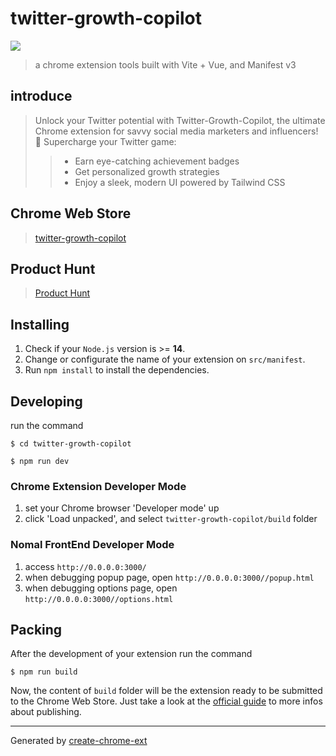# twitter-growth-copilot

<a href="https://www.buymeacoffee.com/xiaoxianbeq"><img src="https://img.buymeacoffee.com/button-api/?text=Buy me a coffee&emoji=&slug=xiaoxianbeq&button_colour=FFDD00&font_colour=000000&font_family=Cookie&outline_colour=000000&coffee_colour=ffffff" /></a>

> a chrome extension tools built with Vite + Vue, and Manifest v3

## introduce
> Unlock your Twitter potential with Twitter-Growth-Copilot, the ultimate Chrome extension for savvy social media marketers and influencers!
> 🚀 Supercharge your Twitter game:
>> - Earn eye-catching achievement badges
>> - Get personalized growth strategies
>> - Enjoy a sleek, modern UI powered by Tailwind CSS

## Chrome Web Store
> [twitter-growth-copilot](https://chromewebstore.google.com/detail/twitter-growth-copilot/eiijfghjjafhjnodcgdkjgkpnlgmdgik)

## Product Hunt
> [Product Hunt](https://www.producthunt.com/posts/twitter-growth-copilot/launch-day)

## Installing

1. Check if your `Node.js` version is >= **14**.
2. Change or configurate the name of your extension on `src/manifest`.
3. Run `npm install` to install the dependencies.

## Developing

run the command

```shell
$ cd twitter-growth-copilot

$ npm run dev
```

### Chrome Extension Developer Mode

1. set your Chrome browser 'Developer mode' up
2. click 'Load unpacked', and select `twitter-growth-copilot/build` folder

### Nomal FrontEnd Developer Mode

1. access `http://0.0.0.0:3000/`
2. when debugging popup page, open `http://0.0.0.0:3000//popup.html`
3. when debugging options page, open `http://0.0.0.0:3000//options.html`

## Packing

After the development of your extension run the command

```shell
$ npm run build
```

Now, the content of `build` folder will be the extension ready to be submitted to the Chrome Web Store. Just take a look at the [official guide](https://developer.chrome.com/webstore/publish) to more infos about publishing.

---

Generated by [create-chrome-ext](https://github.com/guocaoyi/create-chrome-ext)

